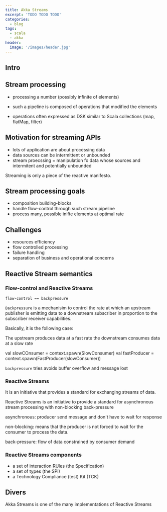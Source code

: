 ```yaml
---
title: Akka Streams
excerpt: 'TODO TODO TODO'
categories:
  - blog
tags:
  - scala
  - akka
header:
  image: '/images/header.jpg'
---
```


## Intro

## Stream processing

- processing a number (possibly infinite of elements)

- such a pipeline is composed of operations that modified the elements

- operations often expressed as DSK similar to Scala collections (map, flatMap, filter)

## Motivation for streaming APIs

- lots of application are about processing data
- data sources can be intermittent or unbounded
- stream proecssing = manipulation fo data whose sources and intermitent and potentially unbounded

Streaming is only a piece of the reactive manifesto.

## Stream processing goals

- composition building-blocks
- handle flow-control through such stream pipeline
- process many, possible inifte elements at optimal rate

## Challenges

- resources efficiency
- flow controlled processing
- failure handling
- separation of business and operational concerns

## Reactive Stream semantics

### Flow-control and Reactive Streams

`flow-control == backpressure`

`Backpressure` is a mechanisim to control the rate at which an upstream publisher is emitting data to a downstream subscriber in proportion to the subscriber receiver capabilities.

Basically, it is the following case:

The upstream produces data at a fast rate
the downstream consumes data at a slow rate

val slowCOnsumer = context.spawn(SlowConsumer)
val fastProducer = context.spawn(FastProducer(slowConsumer))

`backpressure` tries avoids buffer overflow and message lost

### Reactive Streams

It is an initiative that provides a standard for exchanging streams of data.

Reactive Streams is an initiative to provide a standard for asynchronous stream processing with non-blocking back-pressure

asynchronous: producer send message and don't have to wait for response

non-blocking: means that the producer is not forced to wait for the consumer to process the data.

back-pressure: flow of data constrained by consumer demand

### Reactive Streams components

- a set of interaction RUles (the Specification)
- a set of types (the SPI)
- a Technology Compliance (test) Kit (TCK)

## Divers

Akka Streams is one of the many implementations of Reactive Streams
